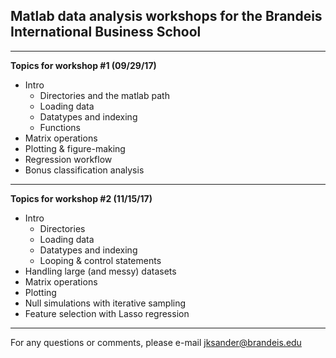 ## Matlab data analysis workshops for the Brandeis International Business School




-----------------------------
**Topics for workshop \#1 (09/29/17)**  


* Intro
  * Directories and the matlab path 
  * Loading data
  * Datatypes and indexing
  * Functions 
* Matrix operations  
* Plotting & figure-making  
* Regression workflow  
* Bonus classification analysis  


-----------------------------
**Topics for workshop \#2 (11/15/17)**  


* Intro  
  * Directories
  * Loading data
  * Datatypes and indexing
  * Looping & control statements
* Handling large (and messy) datasets  
* Matrix operations  
* Plotting  
* Null simulations with iterative sampling  
* Feature selection with Lasso regression  


-----------------------------
For any questions or comments, please e-mail jksander@brandeis.edu
